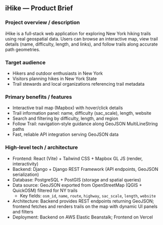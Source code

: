 ## iHike — Product Brief

### Project overview / description
iHike is a full‑stack web application for exploring New York hiking trails using real geospatial data. Users can browse an interactive map, view trail details (name, difficulty, length, and links), and follow trails along accurate path geometries.

### Target audience
- Hikers and outdoor enthusiasts in New York
- Visitors planning hikes in New York State
- Trail stewards and local organizations referencing trail metadata

### Primary benefits / features
- Interactive trail map (Mapbox) with hover/click details
- Trail information panel: name, difficulty (sac_scale), length, website
- Search and filtering by difficulty, length, and region
- Follow Trail: navigation‑style guidance along GeoJSON MultiLineString paths
- Fast, reliable API integration serving GeoJSON data

### High‑level tech / architecture
- Frontend: React (Vite) + Tailwind CSS + Mapbox GL JS (render, interactivity)
- Backend: Django + Django REST Framework (API endpoints, GeoJSON serialization)
- Database: PostgreSQL + PostGIS (storage and spatial queries)
- Data source: GeoJSON exported from OpenStreetMap (QGIS + QuickOSM) filtered for NY trails
  - Key fields: `osm_id`, `name`, `route`, `highway`, `sac_scale`, `length`, `website`
- Architecture: Backend provides REST endpoints returning GeoJSON; frontend fetches and renders trails on the map with dynamic UI panels and filters
- Deployment: Backend on AWS Elastic Beanstalk; Frontend on Vercel


